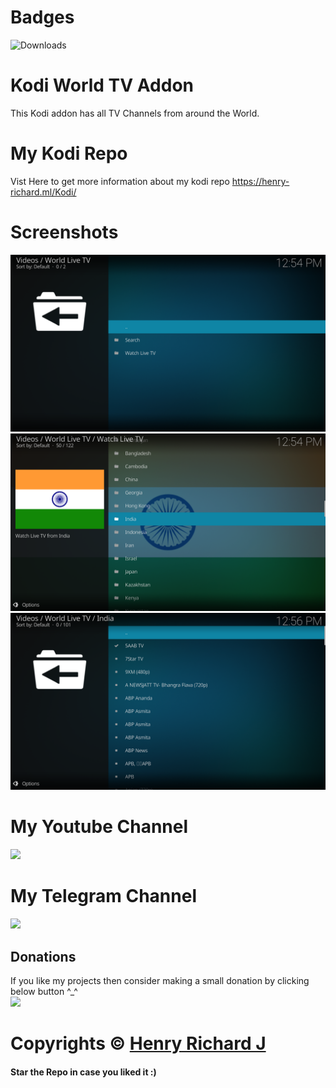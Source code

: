 # Badges
![Downloads](https://img.shields.io/github/downloads/henry-richard7/Kodi-World-TV-Addon/total.svg?style=for-the-badge&logo=github)

# Kodi World TV Addon
 This Kodi addon has all TV Channels from around the World.

 # My Kodi Repo
Vist Here to get more information about my kodi repo https://henry-richard.ml/Kodi/

# Screenshots
![Screenshot (1)](https://github.com/henry-richard7/Kodi-World-TV-Addon/raw/main/screenshots/World%20IPTV%201.png)
![Screenshot (2)](https://github.com/henry-richard7/Kodi-World-TV-Addon/raw/main/screenshots/World%20IPTV%202.png)
![Screenshot (3)](https://github.com/henry-richard7/Kodi-World-TV-Addon/raw/main/screenshots/World%20IPTV%203.png)

 # My Youtube Channel
[![](https://img.shields.io/badge/Subscribe-red?style=for-the-badge&logo=YouTube)](https://www.youtube.com/channel/UCVGasc5jr45eZUpZNHvbtWQ)


# My Telegram Channel
[![](https://img.shields.io/badge/Telegram-Join%20Now-blue?style=for-the-badge&logo=Telegram)](https://t.me/cracked4free)

## Donations
If you like my projects then consider making a small donation by clicking below button ^_^
<br/>
[![](https://img.shields.io/badge/Donate-Paypal-blue?style=for-the-badge&logo=paypal)](https://www.paypal.com/paypalme/henryrics)

# Copyrights © [Henry Richard J](https://github.com/henry-richard7)
#### Star the Repo in case you liked it :)
